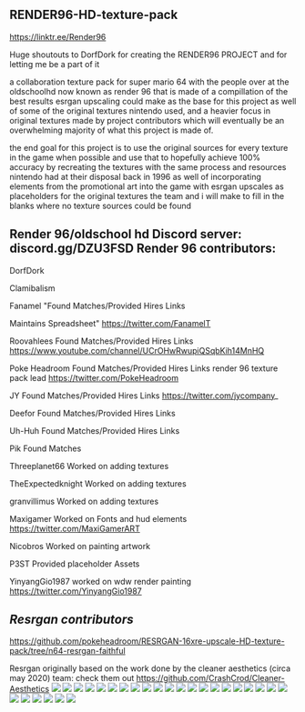 RENDER96-HD-texture-pack
--------------------------
https://linktr.ee/Render96

Huge shoutouts to DorfDork for creating the RENDER96 PROJECT and for letting me be a part of it

a collaboration texture pack for super mario 64 with the people over at the oldschoolhd now known as render 96 that is made of a compillation of the best results esrgan upscaling could make as the base for this project as well of some of the original textures nintendo used, and a heavier focus in original textures made by project contributors which will eventually be an overwhelming majority of what this project is made of.

the end goal for this project is to use the original sources for every texture in the game when possible and use that to hopefully achieve 100% accuracy by recreating the textures with the same process and resources nintendo had at their disposal back in 1996 as well of incorporating elements from the promotional art into the game with esrgan upscales as placeholders for the original textures the team and i will make to fill in the blanks where no texture sources could be found


Render 96/oldschool hd Discord server: discord.gg/DZU3FSD
Render 96 contributors:
------------------------------
DorfDork

Clamibalism

Fanamel	"Found Matches/Provided Hires Links

Maintains Spreadsheet"	https://twitter.com/FanamelT

Roovahlees	Found Matches/Provided Hires Links	https://www.youtube.com/channel/UCrOHwRwupiQSqbKih14MnHQ

Poke Headroom	Found Matches/Provided Hires Links render 96 texture pack lead	https://twitter.com/PokeHeadroom

JY	Found Matches/Provided Hires Links	https://twitter.com/jycompany_

Deefor	Found Matches/Provided Hires Links	

Uh-Huh	Found Matches/Provided Hires Links	

Pik	Found Matches	

Threeplanet66 Worked on adding textures

TheExpectedknight Worked on adding textures

granvillimus Worked on adding textures

Maxigamer Worked on Fonts and hud elements https://twitter.com/MaxiGamerART

Nicobros Worked on painting artwork

P3ST Provided placeholder Assets

YinyangGio1987 worked on wdw render painting https://twitter.com/YinyangGio1987

*Resrgan contributors*
------------------------
https://github.com/pokeheadroom/RESRGAN-16xre-upscale-HD-texture-pack/tree/n64-resrgan-faithful

Resrgan originally based on the work done by the cleaner aesthetics (circa may 2020) team: check them out https://github.com/CrashCrod/Cleaner-Aesthetics
![](screenshots/sm64.us.f3dex2e%202020-07-04%2000-52-06.jpg)
![](screenshots/sm64.us.f3dex2e%202020-07-04%2000-52-23.jpg)
![](screenshots/sm64.us.f3dex2e%202020-07-04%2000-53-27.jpg)
![](screenshots/sm64.us.f3dex2e%202020-07-04%2001-23-16.jpg)
![](screenshots/sm64.us.f3dex2e%202020-07-04%2000-54-40.jpg)
![](screenshots/sm64.us.f3dex2e%202020-07-04%2000-56-53.jpg)
![](screenshots/sm64.us.f3dex2e%202020-07-04%2000-58-47.jpg)
![](screenshots/sm64.us.f3dex2e%202020-07-04%2000-59-02.jpg)
![](screenshots/sm64.us.f3dex2e%202020-07-04%2001-03-01.jpg)
![](screenshots/sm64.us.f3dex2e%202020-07-04%2001-05-30.jpg)
![](screenshots/sm64.us.f3dex2e%202020-07-04%2001-06-00.jpg)
![](screenshots/sm64.us.f3dex2e%202020-07-04%2001-03-30.jpg)
![](screenshots/sm64.us.f3dex2e%202020-07-04%2001-07-33.jpg)
![](screenshots/sm64.us.f3dex2e%202020-07-04%2001-07-42.jpg)
![](screenshots/sm64.us.f3dex2e%202020-07-04%2001-11-01.jpg)
![](screenshots/sm64.us.f3dex2e%202020-07-04%2001-14-12.jpg)
![](screenshots/sm64.us.f3dex2e%202020-07-04%2001-15-00.jpg)
![](screenshots/sm64.us.f3dex2e%202020-07-04%2001-17-14.jpg)
![](screenshots/sm64.us.f3dex2e%202020-07-04%2001-18-03.jpg)
![](screenshots/sm64.us.f3dex2e%202020-07-04%2001-22-16.jpg)
![](screenshots/sm64.us.f3dex2e%202020-07-04%2001-24-59.jpg)
![](screenshots/sm64.us.f3dex2e%202020-07-04%2001-27-23.jpg)
![](screenshots/sm64.us.f3dex2e%202020-07-04%2001-29-14.jpg)
![](screenshots/sm64.us.f3dex2e%202020-07-04%2001-30-15.jpg)
![](screenshots/sm64.us.f3dex2e%202020-07-04%2001-34-34.jpg)
![](screenshots/sm64.us.f3dex2e%202020-07-04%2001-35-19.jpg)
![](screenshots/sm64.us.f3dex2e%202020-07-04%2001-42-04.jpg)
